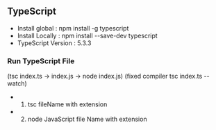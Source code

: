 ## TypeScript

- Install global : npm install -g typescript
- Install Locally : npm install --save-dev typescript
- TypeScript Version : 5.3.3

### Run TypeScript File 

(tsc index.ts -> index.js -> node index.js)
(fixed compiler tsc index.ts --watch)
- 1. tsc fileName with extension
- 2. node JavaScript file Name with extension